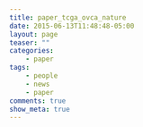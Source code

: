 ```yaml
---
title: paper_tcga_ovca_nature
date: 2015-06-13T11:48:48-05:00
layout: page
teaser: ""
categories:
    - paper
tags:
    - people
    - news
    - paper
comments: true
show_meta: true
---
```

